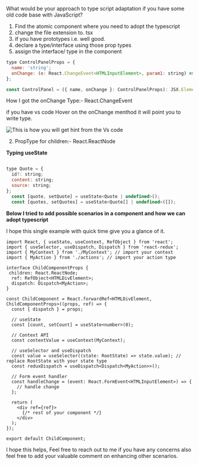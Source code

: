 What would be your approach to type script adaptation if you have some old code base with JavaScript?

1. Find the atomic component where you need to adopt the typescript
2. change the file extension to. tsx
3. if you have prototypes i.e. well good.
4. declare a type/interface using those prop types 
5. assign the interface/ type in the component

```javascript
type ControlPanelProps = {
  name: 'string';
  onChange: (e: React.ChangeEvent<HTMLInputElement>, param1: string) => void;
};

const ControlPanel = ({ name, onChange }: ControlPanelProps): JSX.Element => {}

```
How I got the onChange Type:- React.ChangeEvent<HTMLInputElement>

if you have vs code Hover on the onChange menthod it will point you to write type.


![This is how you will get hint from the Vs code](https://dev-to-uploads.s3.amazonaws.com/uploads/articles/gj8ia8ybeeyhsse8pjmy.png)


2. PropType for children:- React.ReactNode

**Typing useState**

``` javascript

type Quote = {
  id?: string;
  content: string;
  source: string;
};
  const [quote, setQuote] = useState<Quote | undefined>();
  const [quotes, setQuotes] = useState<Quote[] | undefined>([]);

```

**Below I tried to add possible scenarios in a component and how we can adopt typescript**

I hope this single example with quick time give you a glance of it. 

```React
import React, { useState, useContext, RefObject } from 'react';
import { useSelector, useDispatch, Dispatch } from 'react-redux';
import { MyContext } from './MyContext'; // import your context
import { MyAction } from './actions'; // import your action type

interface ChildComponentProps {
 children: React.ReactNode;
  ref: RefObject<HTMLDivElement>;
  dispatch: Dispatch<MyAction>;
}

const ChildComponent = React.forwardRef<HTMLDivElement, ChildComponentProps>((props, ref) => {
  const { dispatch } = props;

  // useState
  const [count, setCount] = useState<number>(0);

  // Context API
  const contextValue = useContext(MyContext);

  // useSelector and useDispatch
  const value = useSelector((state: RootState) => state.value); // replace RootState with your state type
  const reduxDispatch = useDispatch<Dispatch<MyAction>>();

  // Form event handler
  const handleChange = (event: React.FormEvent<HTMLInputElement>) => {
    // handle change
  };

  return (
    <div ref={ref}>
      {/* rest of your component */}
    </div>
  );
});

export default ChildComponent;

```
I hope this helps, Feel free to reach out to me if you have any concerns also feel free to add your valuable comment on enhancing other scenarios.
